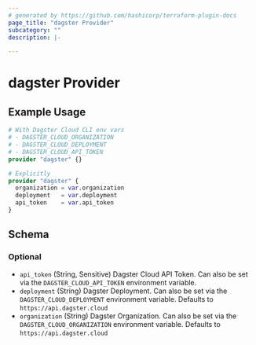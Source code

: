 ```yaml
---
# generated by https://github.com/hashicorp/terraform-plugin-docs
page_title: "dagster Provider"
subcategory: ""
description: |-

---
```


# dagster Provider



## Example Usage

```terraform
# With Dagster Cloud CLI env vars
# - DAGSTER_CLOUD_ORGANIZATION
# - DAGSTER_CLOUD_DEPLOYMENT
# - DAGSTER_CLOUD_API_TOKEN
provider "dagster" {}

# Explicitly
provider "dagster" {
  organization = var.organization
  deployment   = var.deployment
  api_token    = var.api_token
}
```

<!-- schema generated by tfplugindocs -->
## Schema

### Optional

- `api_token` (String, Sensitive) Dagster Cloud API Token. Can also be set via the `DAGSTER_CLOUD_API_TOKEN` environment variable.
- `deployment` (String) Dagster Deployment. Can also be set via the `DAGSTER_CLOUD_DEPLOYMENT` environment variable. Defaults to `https://api.dagster.cloud`
- `organization` (String) Dagster Organization. Can also be set via the `DAGSTER_CLOUD_ORGANIZATION` environment variable. Defaults to `https://api.dagster.cloud`
